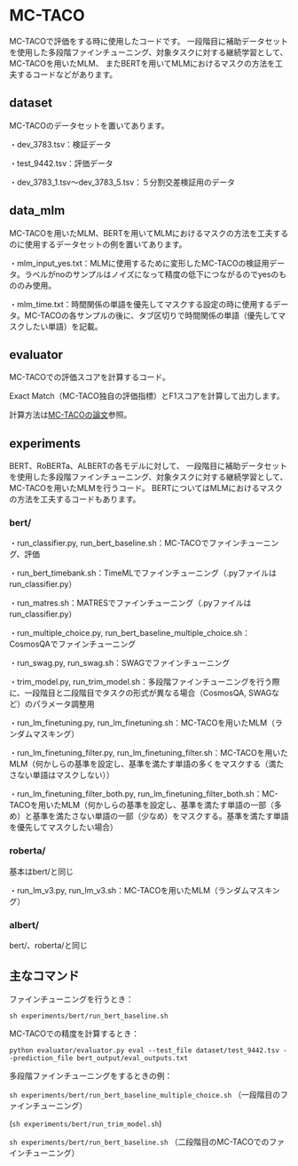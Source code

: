 # MC-TACO

MC-TACOで評価をする時に使用したコードです。
一段階目に補助データセットを使用した多段階ファインチューニング、対象タスクに対する継続学習として、MC-TACOを用いたMLM、
またBERTを用いてMLMにおけるマスクの方法を工夫するコードなどがあります。

## dataset

MC-TACOのデータセットを置いてあります。

・dev_3783.tsv：検証データ

・test_9442.tsv：評価データ

・dev_3783_1.tsv〜dev_3783_5.tsv：５分割交差検証用のデータ

## data_mlm

MC-TACOを用いたMLM、BERTを用いてMLMにおけるマスクの方法を工夫するのに使用するデータセットの例を置いてあります。

・mlm_input_yes.txt：MLMに使用するために変形したMC-TACOの検証用データ。ラベルがnoのサンプルはノイズになって精度の低下につながるのでyesのもののみ使用。

・mlm_time.txt：時間関係の単語を優先してマスクする設定の時に使用するデータ。MC-TACOの各サンプルの後に、タブ区切りで時間関係の単語（優先してマスクしたい単語）を記載。

## evaluator

MC-TACOでの評価スコアを計算するコード。

Exact Match（MC-TACO独自の評価指標）とF1スコアを計算して出力します。

計算方法は[MC-TACOの論文](https://aclanthology.org/D19-1332/)参照。

## experiments

BERT、RoBERTa、ALBERTの各モデルに対して、
一段階目に補助データセットを使用した多段階ファインチューニング、対象タスクに対する継続学習として、MC-TACOを用いたMLMを行うコード。
BERTについてはMLMにおけるマスクの方法を工夫するコードもあります。

### bert/
・run_classifier.py, run_bert_baseline.sh：MC-TACOでファインチューニング、評価

・run_bert_timebank.sh：TimeMLでファインチューニング（.pyファイルはrun_classifier.py）

・run_matres.sh：MATRESでファインチューニング（.pyファイルはrun_classifier.py）

・run_multiple_choice.py, run_bert_baseline_multiple_choice.sh：CosmosQAでファインチューニング

・run_swag.py, run_swag.sh：SWAGでファインチューニング

・trim_model.py, run_trim_model.sh：多段階ファインチューニングを行う際に、一段階目と二段階目でタスクの形式が異なる場合（CosmosQA, SWAGなど）のパラメータ調整用

・run_lm_finetuning.py, run_lm_finetuning.sh：MC-TACOを用いたMLM（ランダムマスキング）

・run_lm_finetuning_filter.py, run_lm_finetuning_filter.sh：MC-TACOを用いたMLM（何かしらの基準を設定し、基準を満たす単語の多くをマスクする（満たさない単語はマスクしない））

・run_lm_finetuning_filter_both.py, run_lm_finetuning_filter_both.sh：MC-TACOを用いたMLM（何かしらの基準を設定し、基準を満たす単語の一部（多め）と基準を満たさない単語の一部（少なめ）をマスクする。基準を満たす単語を優先してマスクしたい場合）

### roberta/
基本はbert/と同じ

・run_lm_v3.py, run_lm_v3.sh：MC-TACOを用いたMLM（ランダムマスキング）


### albert/
bert/、roberta/と同じ


## 主なコマンド

ファインチューニングを行うとき：

`sh experiments/bert/run_bert_baseline.sh`

MC-TACOでの精度を計算するとき：

`python evaluator/evaluator.py eval --test_file dataset/test_9442.tsv --prediction_file bert_output/eval_outputs.txt`

多段階ファインチューニングをするときの例：

`sh experiments/bert/run_bert_baseline_multiple_choice.sh`
（一段階目のファインチューニング）

(`sh experiments/bert/run_trim_model.sh`)

`sh experiments/bert/run_bert_baseline.sh`
（二段階目のMC-TACOでのファインチューニング）
